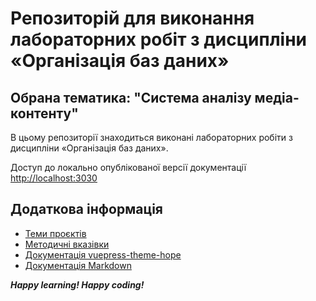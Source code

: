# Репозиторій для виконання лабораторних робіт з дисципліни «Організація баз даних»

## Обрана тематика: "Система аналізу медіа-контенту"

В цьому репозиторії знаходиться 
виконані лабораторних робіти з дисципліни «Організація баз даних».

Доступ до локально опублікованої версії документації [http://localhost:3030](http://localhost:3030)

## Додаткова інформація

- [Теми проєктів](./guidelines/themes.md)
- [Методичні вказівки](./guidelines/guidelines.md)
- [Документація vuepress-theme-hope](https://theme-hope.vuejs.press/)
- [Документація Markdown](https://theme-hope.vuejs.press/cookbook/markdown/)

***Happy learning! Happy coding!*** 
